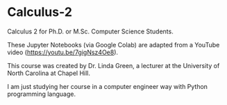 # Calculus-2

Calculus 2 for Ph.D. or M.Sc. Computer Science Students.

These Jupyter Notebooks (via Google Colab) are adapted from a YouTube video (https://youtu.be/7gigNsz4Oe8).

This course was created by Dr. Linda Green, a lecturer at the University of North Carolina at Chapel Hill.

I am just studying her course in a computer engineer way with Python programming language.

